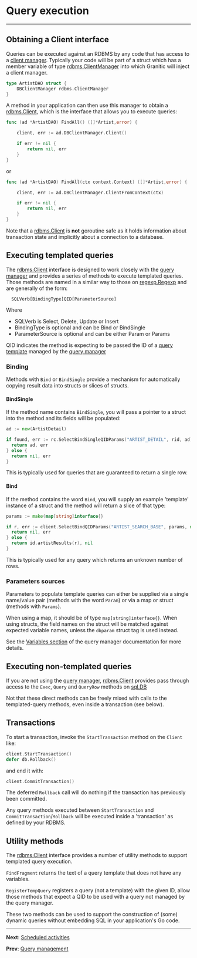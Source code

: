 # Query execution

---

## Obtaining a Client interface

Queries can be executed against an RDBMS by any code that has access to a [client manager](db-provider.md). Typically your code
will be part of a struct which has a member variable of type [rdbms.ClientManager](https://godoc.org/github.com/graniticio/granitic/v2/rdbms#ClientManager)
into which Granitic will inject a client manager.

```go
type ArtistDAO struct {
    DBClientManager rdbms.ClientManager
} 
```

A method in your application can then use this manager to obtain a [rdbms.Client](https://godoc.org/github.com/graniticio/granitic/v2/rdbms#Client),
which is the interface that allows you to execute queries:

```go
func (ad *ArtistDAO) FindAll() ([]*Artist,error) {

    client, err := ad.DBClientManager.Client()

    if err != nil {
        return nil, err
    }
}
```

or 

```go
func (ad *ArtistDAO) FindAll(ctx context.Context) ([]*Artist,error) {

    client, err := ad.DBClientManager.ClientFromContext(ctx)

    if err != nil {
        return nil, err
    }
}
```

Note that a [rdbms.Client](https://godoc.org/github.com/graniticio/granitic/v2/rdbms#Client) is **not** goroutine safe as
it holds information about transaction state and implicitly about a connection to a database.

## Executing templated queries

The [rdbms.Client](https://godoc.org/github.com/graniticio/granitic/v2/rdbms#Client) interface is designed to work
closely with the [query manager](db-query.md) and provides a series of methods to execute templated queries.
Those methods are named in a similar way to those on [regexp.Regexp](https://golang.org/pkg/regexp/#Regexp) and are 
generally of the form:

```
  SQLVerb[BindingType]QID[ParameterSource]
```

Where

  * SQLVerb is Select, Delete, Update or Insert
  * BindingType is optional and can be Bind or BindSingle
  * ParameterSource is optional and can be either Param or Params

QID indicates the method is expecting to be passed the ID of a [query template](db-query.md) managed by the [query manager](db-query.md)

### Binding 

Methods with `Bind` or `BindSingle` provide a mechanism for automatically copying result data into structs or slices of 
structs. 

#### BindSingle

If the method name contains `BindSingle`, you will pass a pointer to a struct into the method and its fields will be populated:

```go
ad := new(ArtistDetail)

if found, err := rc.SelectBindSingleQIDParams("ARTIST_DETAIL", rid, ad); found {
  return ad, err
} else {
  return nil, err
}
```

This is typically used for queries that are guaranteed to return a single row.

#### Bind

If the method contains the word `Bind`, you will supply an example 'template' instance of a struct and 
the method will return a slice of that type:

```go
params := make(map[string]interface{}

if r, err := client.SelectBindQIDParams("ARTIST_SEARCH_BASE", params, new(ArtistSearchResult)); err != nil {
  return nil, err
} else {
  return id.artistResults(r), nil
}
```

This is typically used for any query which returns an unknown number of rows.

### Parameters sources

Parameters to populate template queries can either be supplied via a single name/value pair (methods with the word `Param`)
or via a map or struct (methods with `Params`).

When using a map, it should be of type `map[string]interface{}`. When using structs, the field names on the struct
will be matched against expected variable names, unless the `dbparam` struct tag is used instead.

See the [Variables section](db-query.md) of the query manager documentation for more details.

## Executing non-templated queries

If you are not using the [query manager](db-query.md), [rdbms.Client](https://godoc.org/github.com/graniticio/granitic/v2/rdbms#Client)
provides pass through access to the `Exec`, `Query` and `QueryRow` methods on [sql.DB](https://golang.org/pkg/database/sql/#DB)

Not that these direct methods can be freely mixed with calls to the templated-query methods, even inside a transaction
(see below).


## Transactions

To start a transaction, invoke the `StartTransaction` method on the `Client` like:

```go
client.StartTransaction()
defer db.Rollback()
````

and end it with:

```go
client.CommitTransaction()
```

The deferred `Rollback` call will do nothing if the transaction has previously been committed.

Any query methods executed between `StartTransaction` and `CommitTransaction`/`Rollback` will be executed
inside a 'transaction' as defined by your RDBMS.

## Utility methods

The [rdbms.Client](https://godoc.org/github.com/graniticio/granitic/v2/rdbms#Client) interface provides a number of utility
methods to support templated query execution.

`FindFragment` returns the text of a query template that does not have any variables.

`RegisterTempQuery` registers a query (not a template) with the given ID, allow those methods that expect a QID
to be used with a query not managed by the query manager.

These two methods can be used to support the construction of (some) dynamic queries without embedding SQL in your
application's Go code.


---
**Next**: [Scheduled activities](sch-index.md)

**Prev**: [Query management](db-query.md)

